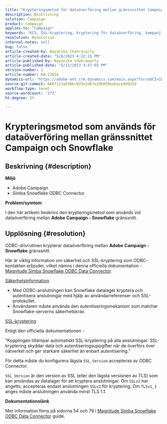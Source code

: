 ```yaml
---
title: "Krypteringsmetod för dataöverföring mellan gränssnittet Campaign - Snowflake"
description: Beskrivning
solution: Campaign
product: Campaign
applies-to: "Campaign"
keywords: "KCS, SSL-kryptering, kryptering för dataöverföring, kampanj-snowflake-gränssnitt, ODBC-drivrutin"
resolution: Resolution
internal-notes: null
bug: false
article-created-by: Nayanika Chakravarty
article-created-date: "5/8/2023 4:22:15 PM"
article-published-by: Nayanika Chakravarty
article-published-date: "5/11/2023 3:47:03 PM"
version-number: 1
article-number: KA-22016
dynamics-url: "https://adobe-ent.crm.dynamics.com/main.aspx?forceUCI=1&pagetype=entityrecord&etn=knowledgearticle&id=779bd679-bced-ed11-8849-6045bd006239"
source-git-commit: 866f113a558bc825e2d67e29b0f0eebace8d915d
workflow-type: tm+mt
source-wordcount: '272'
ht-degree: 2%

---
```


# Krypteringsmetod som används för dataöverföring mellan gränssnittet Campaign och Snowflake

## Beskrivning {#description}


<b>Miljö</b>

- Adobe Campaign
- Simba Snowflake ODBC Connector


<b>Problem/symtom</b>

I den här artikeln beskrivs den krypteringsmetod som används vid dataöverföring mellan <b>Adobe Campaign - Snowflake</b> gränssnitt.


## Upplösning {#resolution}


ODBC-drivrutinen krypterar dataöverföring mellan <b>Adobe</b> <b>Campaign - Snowflake</b> gränssnitt.

Här är viktig information om säkerhet och SSL-kryptering som ODBC-kontakten erbjuder, vilket nämns i denna officiella dokumentation - [Magnitude Simba Snowflake ODBC Data Connector](https://docs.posit.co/drivers/1.8.0/pdf/Simba%20Snowflake%20ODBC%20Connector%20Install%20and%20Configuration%20Guide.pdf).

<u>Säkerhetsinformation</u>

- Med ODBC-anslutningen kan Snowflake datalager kryptera och autentisera anslutningar med hjälp av användarreferenser och SSL-protokollet.
- Användaren måste använda den autentiseringsmekanism som matchar Snowflake-serverns säkerhetskrav.


<u>SSL-kryptering</u>

Enligt den officiella dokumentationen -

&quot;Kopplingen tillämpar automatiskt SSL-kryptering på alla anslutningar. SSL-kryptering skyddar data och autentiseringsuppgifter när de överförs över nätverket och ger starkare säkerhet än enbart autentisering.&quot;

För detta måste du konfigurera lägsta `SSL_Version` accepteras av ODBC Connector.

`SSL_Version` är den version av SSL (eller den lägsta versionen av TLS) som kan användas av datalager för att kryptera anslutningar. Om `SSLv2` har angetts, accepteras endast anslutningen `SSLv2` för kryptering. Om `TLSv1_1` anges måste anslutningen använda minst TLS 1.1.

<b>Dokumentationslänk</b>

Mer information finns på sidorna 54 och 79 i [Magnitude Simba Snowflake ODBC Data Connector](https://docs.posit.co/drivers/1.8.0/pdf/Simba%20Snowflake%20ODBC%20Connector%20Install%20and%20Configuration%20Guide.pdf) guide.
